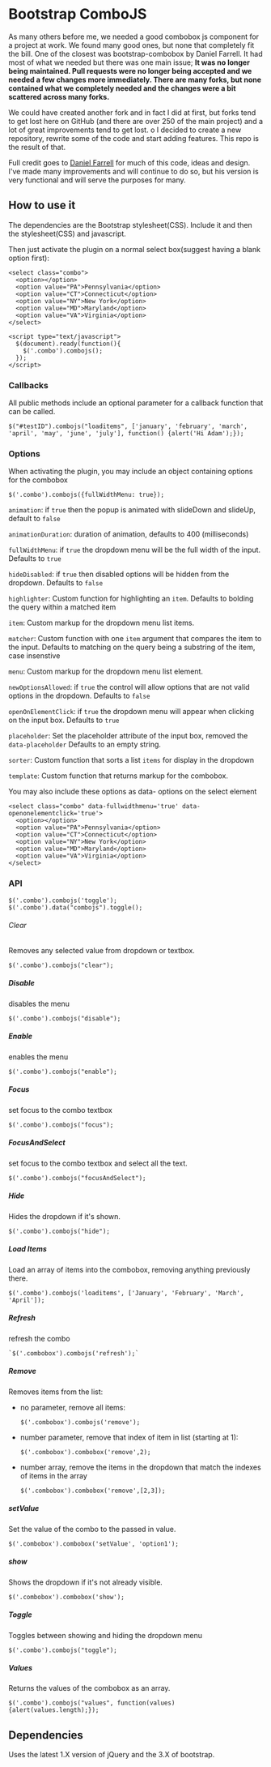 # Bootstrap ComboJS

As many others before me, we needed a good combobox js component for a project at work.  We found many good ones, but none that completely fit the bill.  One of the closest
was bootstrap-combobox by Daniel Farrell.  It had most of what we needed but there was one main issue;  **It was no longer being maintained.  Pull requests were no longer being accepted and we needed a few changes more immediately.  There are many forks, but none contained what we completely needed and the changes were a bit scattered across many forks.**

We could have created another fork and in fact I did at first, but forks tend to get lost here on GitHub (and there are over 250 of the main project) and a lot of great improvements tend to get lost.  o
I decided to create a new repository, rewrite some of the code and start adding features.  This repo is the result of that.

Full credit goes to [Daniel Farrell](https://github.com/danielfarrell/bootstrap-combobox) for much of this code, ideas and design.  I've made many improvements and will continue to do so, but his version is very functional and will serve the purposes for many.

## How to use it

The dependencies are the Bootstrap stylesheet(CSS).  Include it and then the stylesheet(CSS) and javascript.

Then just activate the plugin on a normal select box(suggest having a blank option first):

    <select class="combo">
      <option></option>
      <option value="PA">Pennsylvania</option>
      <option value="CT">Connecticut</option>
      <option value="NY">New York</option>
      <option value="MD">Maryland</option>
      <option value="VA">Virginia</option>
    </select>

    <script type="text/javascript">
      $(document).ready(function(){
        $('.combo').combojs();
      });
    </script>

### Callbacks

All public methods include an optional parameter for a callback function that can be called.

    $("#testID").combojs("loaditems", ['january', 'february', 'march', 'april', 'may', 'june', 'july'], function() {alert('Hi Adam');});

### Options

When activating the plugin, you may include an object containing options for the combobox

    $('.combo').combojs({fullWidthMenu: true});

 `animation`: if `true` then the popup is animated with slideDown and slideUp, default to `false`
 
 `animationDuration`: duration of animation, defaults to 400 (milliseconds)

 `fullWidthMenu`: if `true` the dropdown menu will be the full width of the input.  Defaults to `true`

 `hideDisabled`: if `true` then disabled options will be hidden from the dropdown.  Defaults to `false`
 
 `highlighter`: Custom function for highlighting an `item`. Defaults to bolding the query within a matched item

 `item`: Custom markup for the dropdown menu list items.

 `matcher`: Custom function with one `item` argument that compares the item to the input. Defaults to matching on the query being a substring of the item, case insenstive

 `menu`: Custom markup for the dropdown menu list element.

 `newOptionsAllowed`: if `true` the control will allow options that are not valid options in the dropdown.  Defaults to `false`

 `openOnElementClick`: if `true` the dropdown menu will appear when clicking on the input box.  Defaults to `true`

 `placeholder`: Set the placeholder attribute of the input box, removed the `data-placeholder`  Defaults to an empty string.

 `sorter`: Custom function that sorts a list `items` for display in the dropdown

 `template`: Custom function that returns markup for the combobox.

 
You may also include these options as data- options on the select element

    <select class="combo" data-fullwidthmenu='true' data-openonelementclick='true'>
      <option></option>
      <option value="PA">Pennsylvania</option>
      <option value="CT">Connecticut</option>
      <option value="NY">New York</option>
      <option value="MD">Maryland</option>
      <option value="VA">Virginia</option>
    </select>


### API

    $('.combo').combojs('toggle');  
    $('.combo').data("combojs").toggle();  
    

###### Clear
Removes any selected value from dropdown or textbox.

    $('.combo').combojs("clear");
    
##### Disable
disables the menu

    $('.combo').combojs("disable");

##### Enable
enables the menu

    $('.combo').combojs("enable");

##### Focus
set focus to the combo textbox

    $('.combo').combojs("focus");

##### FocusAndSelect
set focus to the combo textbox and select all the text.

    $('.combo').combojs("focusAndSelect");


##### Hide
Hides the dropdown if it's shown.

    $('.combo').combojs("hide");


##### Load Items
Load an array of items into the combobox, removing anything previously there.

    $('.combo').combojs('loaditems', ['January', 'February', 'March', 'April']);

##### Refresh
refresh the combo

    `$('.combobox').combojs('refresh');`


##### Remove
Removes items from the list:
* no parameter, remove all items:

  `$('.combobox').combojs('remove');`
    
* number parameter, remove that index of item in list (starting at 1): 

  `$('.combobox').combobox('remove',2);`

  
* number array, remove the items in the dropdown that match the indexes of items in the array

  `$('.combobox').combobox('remove',[2,3]);`


##### setValue
Set the value of the combo to the passed in value.

    $('.combobox').combobox('setValue', 'option1');    

##### show
Shows the dropdown if it's not already visible.

    $('.combobox').combobox('show');    


##### Toggle
Toggles between showing and hiding the dropdown menu

    $('.combo').combojs("toggle");
    
##### Values 
Returns the values of the combobox as an array.

    $('.combo').combojs("values", function(values) {alert(values.length);});
 
## Dependencies
Uses the latest 1.X version of jQuery and the 3.X of bootstrap.




